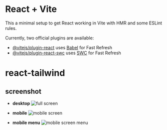 # React + Vite

This a minimal setup to get React working in Vite with HMR and some ESLint rules.

Currently, two official plugins are available:

- [@vitejs/plugin-react](https://github.com/vitejs/vite-plugin-react/blob/main/packages/plugin-react/README.md) uses [Babel](https://babeljs.io/) for Fast Refresh
- [@vitejs/plugin-react-swc](https://github.com/vitejs/vite-plugin-react-swc) uses [SWC](https://swc.rs/) for Fast Refresh

# react-tailwind
## screenshot
- **desktop** 
![full screen](https://github.com/ruby-bang/react-tailwind/assets/81295292/36e05909-4c3d-46b5-9a11-74f887431d57)

- **mobile**
![mobile screen](https://github.com/ruby-bang/react-tailwind/assets/81295292/2692a7e4-8ed3-4004-ac06-7a0893c34de0)
- **mobile menu**
![mobile screen menu](https://github.com/ruby-bang/react-tailwind/assets/81295292/326a0713-4824-443c-bb25-bfe40444638e)
